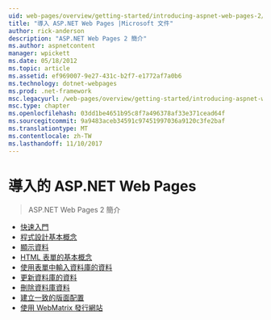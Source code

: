 ```yaml
---
uid: web-pages/overview/getting-started/introducing-aspnet-web-pages-2/index
title: "導入 ASP.NET Web Pages |Microsoft 文件"
author: rick-anderson
description: "ASP.NET Web Pages 2 簡介"
ms.author: aspnetcontent
manager: wpickett
ms.date: 05/18/2012
ms.topic: article
ms.assetid: ef969007-9e27-431c-b2f7-e1772af7a0b6
ms.technology: dotnet-webpages
ms.prod: .net-framework
msc.legacyurl: /web-pages/overview/getting-started/introducing-aspnet-web-pages-2
msc.type: chapter
ms.openlocfilehash: 03dd1be4651b95c8f7a496378af33e371cead64f
ms.sourcegitcommit: 9a9483aceb34591c97451997036a9120c3fe2baf
ms.translationtype: MT
ms.contentlocale: zh-TW
ms.lasthandoff: 11/10/2017
---
```

<a name="introducing-aspnet-web-pages"></a>導入的 ASP.NET Web Pages
====================
> ASP.NET Web Pages 2 簡介


- [快速入門](getting-started.md)
- [程式設計基本概念](intro-to-web-pages-programming.md)
- [顯示資料](displaying-data.md)
- [HTML 表單的基本概念](form-basics.md)
- [使用表單中輸入資料庫的資料](entering-data.md)
- [更新資料庫的資料](updating-data.md)
- [刪除資料庫資料](deleting-data.md)
- [建立一致的版面配置](layouts.md)
- [使用 WebMatrix 發行網站](publishing.md)
